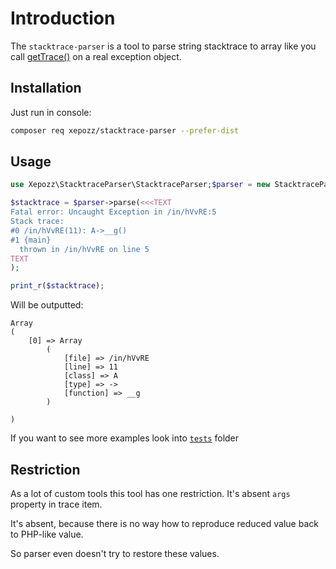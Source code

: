 # Introduction

The `stacktrace-parser` is a tool to parse string stacktrace to array like you
call [getTrace()](https://www.php.net/manual/ru/exception.gettrace.php) on a real exception object.

## Installation

Just run in console:

```bash
composer req xepozz/stacktrace-parser --prefer-dist
```

## Usage

```php
use Xepozz\StacktraceParser\StacktraceParser;$parser = new StacktraceParser();

$stacktrace = $parser->parse(<<<TEXT
Fatal error: Uncaught Exception in /in/hVvRE:5
Stack trace:
#0 /in/hVvRE(11): A->__g()
#1 {main}
  thrown in /in/hVvRE on line 5
TEXT
);

print_r($stacktrace);
```

Will be outputted:

```
Array
(
    [0] => Array
        (
            [file] => /in/hVvRE
            [line] => 11
            [class] => A
            [type] => ->
            [function] => __g
        )

)
```

If you want to see more examples look into [`tests`](tests/) folder

## Restriction

As a lot of custom tools this tool has one restriction. It's absent `args` property in trace item.

It's absent, because there is no way how to reproduce reduced value back to PHP-like value.

So parser even doesn't try to restore these values.
